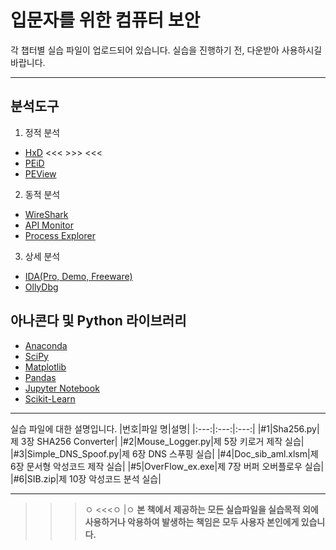입문자를 위한 컴퓨터 보안
============================================
각 챕터별 실습 파일이 업로드되어 있습니다.
실습을 진행하기 전, 다운받아 사용하시길 바랍니다.
*****
분석도구
-------
1. 정적 분석
- [HxD](link)                               <<<  >>>  <<<
- [PEiD](link)
- [PEView](link)

2. 동적 분석
- [WireShark](link)
- [API Monitor](link)
- [Process Explorer](link)

3. 상세 분석
- [IDA(Pro, Demo, Freeware)](link)
- [OllyDbg](link)

아나콘다 및 Python 라이브러리
---------------------------
- [Anaconda](link)
- [SciPy](link)
- [Matplotlib](link)
- [Pandas](link)
- [Jupyter Notebook](link)
- [Scikit-Learn](link)

*****

실습 파일에 대한 설명입니다.
|번호|파일 명|설명|
|:---:|:---:|:---:|
|#1|Sha256.py|제 3장 SHA256 Converter|
|#2|Mouse_Logger.py|제 5장 키로거 제작 실습|
|#3|Simple_DNS_Spoof.py|제 6장 DNS 스푸핑 실습|
|#4|Doc_sib_aml.xlsm|제 6장 문서형 악성코드 제작 실습|
|#5|OverFlow_ex.exe|제 7장 버퍼 오버플로우 실습|
|#6|SIB.zip|제 10장 악성코드 분석 실습|
*****
>>>ㅇ
<<<ㅇ
|ㅇ
**본 책에서 제공하는 모든 실습파일을 실습목적 외에 사용하거나 악용하여 발생하는 책임은 모두 사용자 본인에게 있습니다.**

